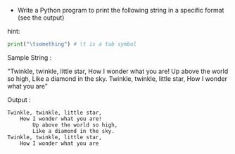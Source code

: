 * Write a Python program to print the following string in a specific format (see the output)

hint:

```py
print("\tsomething") # \t is a tab symbol
```

Sample String : 

"Twinkle, twinkle, little star, How I wonder what you are! Up above the world so high, Like a diamond in the sky. Twinkle, twinkle, little star, How I wonder what you are" 

Output :
```output
Twinkle, twinkle, little star,
	How I wonder what you are! 
		Up above the world so high,   		
		Like a diamond in the sky. 
Twinkle, twinkle, little star, 
	How I wonder what you are
```